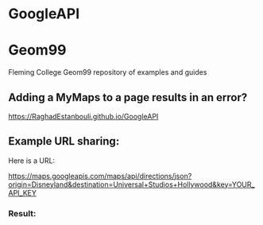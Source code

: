 # GoogleAPI
# Geom99
Fleming College Geom99 repository of examples and guides

## Adding a MyMaps to a page results in an error?
https://RaghadEstanbouli.github.io/GoogleAPI

## Example URL sharing:

Here is a URL:

https://maps.googleapis.com/maps/api/directions/json?origin=Disneyland&destination=Universal+Studios+Hollywood&key=YOUR_API_KEY

### Result: 

```json

```
